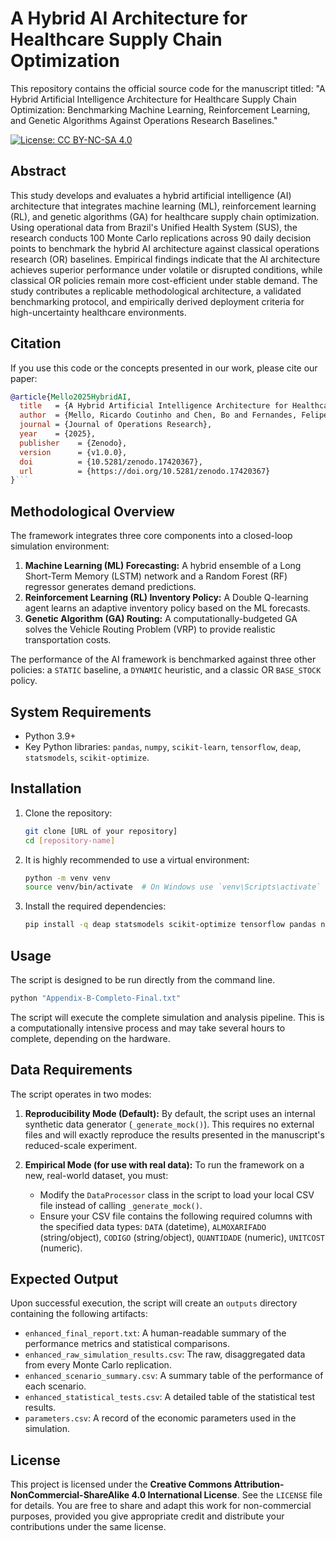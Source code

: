 # A Hybrid AI Architecture for Healthcare Supply Chain Optimization

This repository contains the official source code for the manuscript titled: "A Hybrid Artificial Intelligence Architecture for Healthcare Supply Chain Optimization: Benchmarking Machine Learning, Reinforcement Learning, and Genetic Algorithms Against Operations Research Baselines."

[![License: CC BY-NC-SA 4.0](https://img.shields.io/badge/License-CC%20BY--NC--SA%204.0-lightgrey.svg)](https://creativecommons.org/licenses/by-nc-sa/4.0/)

## Abstract

This study develops and evaluates a hybrid artificial intelligence (AI) architecture that integrates machine learning (ML), reinforcement learning (RL), and genetic algorithms (GA) for healthcare supply chain optimization. Using operational data from Brazil's Unified Health System (SUS), the research conducts 100 Monte Carlo replications across 90 daily decision points to benchmark the hybrid AI architecture against classical operations research (OR) baselines. Empirical findings indicate that the AI architecture achieves superior performance under volatile or disrupted conditions, while classical OR policies remain more cost-efficient under stable demand. The study contributes a replicable methodological architecture, a validated benchmarking protocol, and empirically derived deployment criteria for high-uncertainty healthcare environments.

## Citation

If you use this code or the concepts presented in our work, please cite our paper:

```bibtex
@article{Mello2025HybridAI,
  title   = {A Hybrid Artificial Intelligence Architecture for Healthcare Supply Chain Optimization: Benchmarking Machine Learning, Reinforcement Learning, and Genetic Algorithms Against Operations Research Baselines},
  author  = {Mello, Ricardo Coutinho and Chen, Bo and Fernandes, Felipe Schuler and Claro, Daniela Barreiro and Ladeira, Rodrigo and Fernandes, Antônio Sérgio Araújo},
  journal = {Journal of Operations Research},
  year    = {2025},
  publisher    = {Zenodo},
  version      = {v1.0.0},
  doi          = {10.5281/zenodo.17420367},
  url          = {https://doi.org/10.5281/zenodo.17420367}
}```
```

## Methodological Overview

The framework integrates three core components into a closed-loop simulation environment:
1.  **Machine Learning (ML) Forecasting:** A hybrid ensemble of a Long Short-Term Memory (LSTM) network and a Random Forest (RF) regressor generates demand predictions.
2.  **Reinforcement Learning (RL) Inventory Policy:** A Double Q-learning agent learns an adaptive inventory policy based on the ML forecasts.
3.  **Genetic Algorithm (GA) Routing:** A computationally-budgeted GA solves the Vehicle Routing Problem (VRP) to provide realistic transportation costs.

The performance of the AI framework is benchmarked against three other policies: a `STATIC` baseline, a `DYNAMIC` heuristic, and a classic OR `BASE_STOCK` policy.

## System Requirements

*   Python 3.9+
*   Key Python libraries: `pandas`, `numpy`, `scikit-learn`, `tensorflow`, `deap`, `statsmodels`, `scikit-optimize`.

## Installation

1.  Clone the repository:
    ```bash
    git clone [URL of your repository]
    cd [repository-name]
    ```
2.  It is highly recommended to use a virtual environment:
    ```bash
    python -m venv venv
    source venv/bin/activate  # On Windows use `venv\Scripts\activate`
    ```
3.  Install the required dependencies:
    ```bash
    pip install -q deap statsmodels scikit-optimize tensorflow pandas numpy
    ```

## Usage

The script is designed to be run directly from the command line.

```bash
python "Appendix-B-Completo-Final.txt"
```

The script will execute the complete simulation and analysis pipeline. This is a computationally intensive process and may take several hours to complete, depending on the hardware.

## Data Requirements

The script operates in two modes:

1.  **Reproducibility Mode (Default):** By default, the script uses an internal synthetic data generator (`_generate_mock()`). This requires no external files and will exactly reproduce the results presented in the manuscript's reduced-scale experiment.

2.  **Empirical Mode (for use with real data):** To run the framework on a new, real-world dataset, you must:
    *   Modify the `DataProcessor` class in the script to load your local CSV file instead of calling `_generate_mock()`.
    *   Ensure your CSV file contains the following required columns with the specified data types: `DATA` (datetime), `ALMOXARIFADO` (string/object), `CODIGO` (string/object), `QUANTIDADE` (numeric), `UNITCOST` (numeric).

## Expected Output

Upon successful execution, the script will create an `outputs` directory containing the following artifacts:
*   `enhanced_final_report.txt`: A human-readable summary of the performance metrics and statistical comparisons.
*   `enhanced_raw_simulation_results.csv`: The raw, disaggregated data from every Monte Carlo replication.
*   `enhanced_scenario_summary.csv`: A summary table of the performance of each scenario.
*   `enhanced_statistical_tests.csv`: A detailed table of the statistical test results.
*   `parameters.csv`: A record of the economic parameters used in the simulation.

## License

This project is licensed under the **Creative Commons Attribution-NonCommercial-ShareAlike 4.0 International License**. See the `LICENSE` file for details. You are free to share and adapt this work for non-commercial purposes, provided you give appropriate credit and distribute your contributions under the same license.
